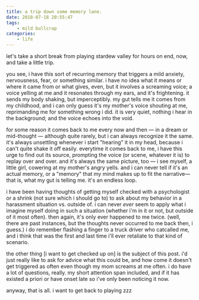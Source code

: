 ```yaml
---
title: a trip down some memory lane.
date: 2018-07-18 20:55:47
tags:
    - mild bullcrap
categories:
    - life
---
```


let's take a short break from playing stardew valley for hours on end, now, and take a little trip.

you see, i have this sort of recurring memory that triggers a mild anxiety, nervousness, fear, or something similar. i have no idea what it means or where it came from or what gives, even, but it involves a screaming voice; a voice yelling at me and it resonates through my ears, and it's frightening. it sends my body shaking, but imperceptibly. my gut tells me it comes from my childhood, and i <!-- more --> can only guess it's my mother's voice shouting at me, reprimanding me for something wrong i did. it is very quiet, nothing i hear in the background; and the voice echoes into the void.

for some reason it comes back to me every now and then — in a dream or mid-thought — although quite rarely, but i can always recognize it the same. it's always unsettling whenever i start "hearing" it in my head, because i can't quite shake it off easily. everytime it comes back to me, i have this urge to find out its source, prompting the voice (or scene, whatever it is) to replay over and over. and it's always the same picture, too — i see myself, a little girl, cowering at my mother's angry yells. and i can never tell if it's an actual memory, or a "memory" that my mind makes up to fit the narrative—that is, what my gut is telling me. it's an endless loop. 

i have been having thoughts of getting myself checked with a psychologist or a shrink (not sure which i should go to) to ask about my behavior in a harassment situation vs. outside of. i can never *ever* seem to apply what i imagine myself doing in such a situation (whether i'm in it or not, but outside of it most often). then again, it's only ever happened to me twice. (well, there are past instances, but the thoughts never occurred to me back then, i guess.) i do remember flashing a finger to a truck driver who catcalled me, and i think that was the first and last time i'll ever retaliate to that kind of scenario.

the other thing [i want to get checked up on] is the subject of this post. i'd just really like to ask for advice what this could be, and how come it doesn't get triggered as often even though my mom screams at me often. i do have a lot of questions, really. my short attention span included, and if it has existed a priori or have onset late so i've only been noticing it now.

anyway, that is all. i want to get back to playing zzz